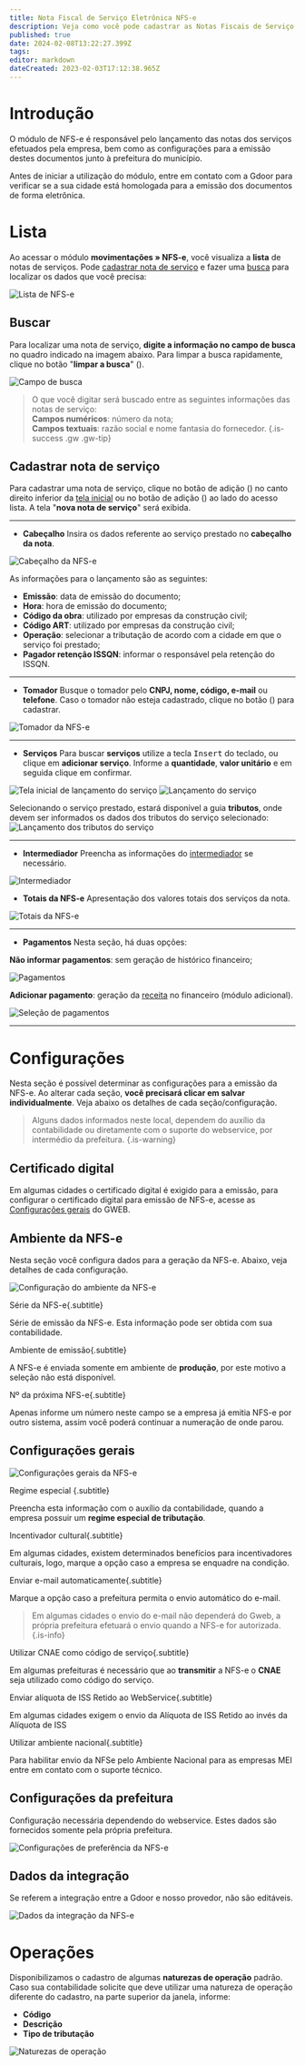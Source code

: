 ```yaml
---
title: Nota Fiscal de Serviço Eletrônica NFS-e
description: Veja como você pode cadastrar as Notas Fiscais de Serviço eletrônicas
published: true
date: 2024-02-08T13:22:27.399Z
tags: 
editor: markdown
dateCreated: 2023-02-03T17:12:38.965Z
---
```


# Introdução

O módulo de NFS-e é responsável pelo lançamento das notas dos serviços efetuados pela empresa, bem como as configurações para a emissão destes documentos junto à prefeitura do município. 

Antes de iniciar a utilização do módulo, entre em contato com a Gdoor para verificar se a sua cidade está homologada para a emissão dos documentos de forma eletrônica.

# Lista

Ao acessar o módulo **movimentações » NFS-e**, você visualiza a **lista** de notas de serviços. Pode [cadastrar nota de serviço](https://help.gdoorweb.com.br/pt-br/movimentos/nfs-e#cadastrar-nota-de-serviço) e fazer uma [busca](https://help.gdoorweb.com.br/pt-br/movimentos/nfs-e#buscar) para localizar os dados que você precisa: 

![Lista de NFS-e](/movimentos/nfse/lista.png)

## Buscar

Para localizar uma nota de serviço, **digite a informação no campo de busca** no quadro indicado na imagem abaixo. Para limpar a busca rapidamente, clique no botão "**limpar a busca**" (<em class="mdi mdi-close"></em>).

 
![Campo de busca](/movimentos/nfse/busca.png)
 
> O que você digitar será buscado entre as seguintes informações das notas de serviço:  
> **Campos numéricos**: número da nota;  
> **Campos textuais**: razão social e nome fantasia do fornecedor.
{.is-success .gw .gw-tip}


## Cadastrar nota de serviço

Para cadastrar uma nota de serviço, clique no botão de adição (<em class="mdi mdi-plus"></em>) no canto direito inferior da [tela inicial](https://help.gdoorweb.com.br/pt-br/movimentos/nfs-e#lista) ou no botão de adição (<em class="mdi mdi-plus"></em>) ao lado do acesso lista.
A tela "**nova nota de serviço**" será exibida.

---
- **Cabeçalho**
Insira os dados referente ao serviço prestado no **cabeçalho da nota**.

![Cabeçalho da NFS-e](/movimentos/nfse/cabecalho.png)

As informações para o lançamento são as seguintes:

-   **Emissão**: data de emissão do documento;
-   **Hora**: hora de emissão do documento;
-   **Código da obra**: utilizado por empresas da construção civil;
-   **Código ART**: utilizado por empresas da construção civil;
-   **Operação**: selecionar a tributação de acordo com a cidade em que o serviço foi prestado;
-   **Pagador retenção ISSQN**: informar o responsável pela retenção do ISSQN.

---
- **Tomador**
Busque o tomador pelo **CNPJ, nome, código, e-mail** ou **telefone**. Caso o tomador não esteja cadastrado, clique no botão (<em class="mdi mdi-plus"></em>) para cadastrar.

![Tomador da NFS-e](/movimentos/nfse/tomador.png)

---
- **Serviços**
Para buscar **serviços** utilize a tecla <kbd>Insert</kbd> do teclado, ou clique em **adicionar serviço**. Informe a **quantidade**, **valor unitário** e em seguida clique em <span class="mat-button mdi "> confirmar</span>.

![Tela inicial de lançamento do serviço](/movimentos/nfse/servicos.png)
![Lançamento do serviço](/movimentos/nfse/lanc_serv.png)

Selecionando o serviço prestado, estará disponível a guia **tributos**, onde devem ser informados os dados dos tributos do serviço selecionado:
![Lançamento dos tributos do serviço](/movimentos/nfse/lanc_trib_serv.png)

---

- **Intermediador**
Preencha as informações do [intermediador](https://help.gdoorweb.com.br/pt-br/cadastros/pessoas#intermediador) se necessário.

![Intermediador](/movimentos/nfse/intermediador.png)

- **Totais da NFS-e**
Apresentação dos valores totais dos serviços da nota.

![Totais da NFS-e](/movimentos/nfse/totais_nfse.png)

---
- **Pagamentos**
Nesta seção, há duas opções:

**<em class="mdi mdi-checkbox-blank-outline"></em> Não informar pagamentos**: sem geração de histórico financeiro;

![Pagamentos](/movimentos/nfse/pagamentos.png)

**Adicionar pagamento**: geração da [receita](/financeiro/receitas) no financeiro (módulo adicional).

![Seleção de pagamentos](/movimentos/nfse/pagamento2.png)

---

# Configurações

Nesta seção é possível determinar as configurações para a emissão da NFS-e. Ao alterar cada seção, **você precisará clicar em <span class="mat-button mdi "> salvar</span> individualmente**. Veja abaixo os detalhes de cada seção/configuração.

> Alguns dados informados neste local, dependem do auxílio da contabilidade ou diretamente com o suporte do webservice, por intermédio da prefeitura.
{.is-warning}

## Certificado digital

Em algumas cidades o certificado digital é exigido para a emissão, para configurar o certificado digital para emissão de NFS-e, acesse as [Configurações gerais](/configuracoes/geral) do GWEB.


## Ambiente da NFS-e

Nesta seção você configura dados para a geração da NFS-e. Abaixo, veja detalhes de cada configuração.

![Configuração do ambiente da NFS-e](/movimentos/nfse/amb_conf_nfs-e.png)


Série da NFS-e{.subtitle}

Série de emissão da NFS-e. Esta informação pode ser obtida com sua contabilidade.

Ambiente de emissão{.subtitle}

A NFS-e é enviada somente em ambiente de **produção**, por este motivo a seleção não está disponível.

Nº da próxima NFS-e{.subtitle}

Apenas informe um número neste campo se a empresa já emitia NFS-e por outro sistema, assim você poderá continuar a numeração de onde parou.

## Configurações gerais

![Configurações gerais da NFS-e](/movimentos/nfse/conf_ger_nfs-e.png)

Regime especial {.subtitle}

Preencha esta informação com o auxílio da contabilidade, quando a empresa possuir um **regime especial de tributação**.

Incentivador cultural{.subtitle}

Em algumas cidades, existem determinados benefícios para incentivadores culturais, logo, marque a opção caso a empresa se enquadre na condição.

Enviar e-mail automaticamente{.subtitle}

Marque a opção caso a prefeitura permita o envio automático do e-mail.

> Em algumas cidades o envio do e-mail não dependerá do Gweb, a própria prefeitura efetuará o envio quando a NFS-e for autorizada.
{.is-info}

Utilizar CNAE como código de serviço{.subtitle}

Em algumas prefeituras é necessário que ao **transmitir** a NFS-e o **CNAE** seja utilizado como código do serviço.

Enviar alíquota de ISS Retido ao WebService{.subtitle}

Em algumas cidades exigem o envio da Alíquota de ISS Retido ao invés da Alíquota de ISS

Utilizar ambiente nacional{.subtitle}

Para habilitar envio da NFSe pelo Ambiente Nacional para as empresas MEI entre em contato com o suporte técnico.

## Configurações da prefeitura

Configuração necessária dependendo do webservice. Estes dados são fornecidos somente pela própria prefeitura.

![Configurações de preferência da NFS-e](/movimentos/nfse/conf_pref_nfse.png)

## Dados da integração

Se referem a integração entre a Gdoor e nosso provedor, não são editáveis.

![Dados da integração da NFS-e](/movimentos/nfse/integracao_conf_nfs-e.png)

# Operações

Disponibilizamos o cadastro de algumas **naturezas de operação** padrão. Caso sua contabilidade solicite que deve utilizar uma natureza de operação diferente do cadastro, na parte superior da janela, informe:
- **Código**
- **Descrição**
- **Tipo de tributação**

![Naturezas de operação](/movimentos/nfse/operacoes_serv.png)
